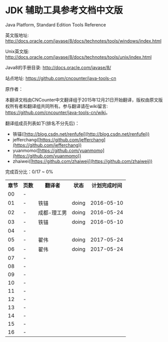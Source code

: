 # JDK 辅助工具参考文档中文版

Java Platform, Standard Edition Tools Reference

英文版地址: <http://docs.oracle.com/javase/8/docs/technotes/tools/windows/index.html>

Unix英文版: <http://docs.oracle.com/javase/8/docs/technotes/tools/unix/index.html>

Java8的手册目录: <http://docs.oracle.com/javase/8/>

站点地址: <https://github.com/cncounter/java-tools-cn>


原作者：


本翻译文档由CNCounter中文翻译组于2015年12月21日开始翻译，版权由原文版权所有者和翻译组共同所有。参与翻译请在wiki留言: <https://github.com/cncounter/java-tools-cn/wiki>。

翻译组成员列表如下(排名不分先后)：

* 铁锚([http://blog.csdn.net/renfufei](http://blog.csdn.net/renfufei))
* jefferchang([https://github.com/jefferchang](https://github.com/jefferchang))
* yuanmomo([https://github.com/yuanmomo](https://github.com/yuanmomo))
* zhaiwei([https://github.com/zhaiweij](https://github.com/zhaiweij))

完成百分比：0/17 ~ 0%

<table>

<tr>
<th>章节</th>
<th>页数</th>
<th>翻译者</th>
<th>状态</th>
<th>计划完成时间</th>
</tr>

<tr>
<td> 00 </td>
<td> - </td>
<td>  </td>
<td>  </td>
<td>  </td>
</tr>

<tr>
<td> 01 </td>
<td> - </td>
<td> 铁锚 </td>
<td> doing </td>
<td> 2016-05-10 </td>
</tr>

<tr>
<td> 02 </td>
<td> - </td>
<td> 成都-理工男 </td>
<td> doing </td>
<td> 2016-05-24 </td>
</tr>

<tr>
<td> 03 </td>
<td> - </td>
<td> 铁锚 </td>
<td> doing </td>
<td> 2016-05-10 </td>
</tr>

<tr>
<td> 04 </td>
<td> - </td>
<td>  </td>
<td>  </td>
<td>  </td>
</tr>

<tr>
<td> 05 </td>
<td> - </td>
<td> 翟伟 </td>
<td> doing </td>
<td> 2017-05-24 </td>
</tr>

<tr>
<td> 06 </td>
<td> - </td>
<td> 翟伟 </td>
<td> doing </td>
<td> 2017-05-24 </td>
</tr>

<tr>
<td> 07 </td>
<td> - </td>
<td>  </td>
<td>  </td>
<td>  </td>
</tr>

<tr>
<td> 08 </td>
<td> - </td>
<td>  </td>
<td>  </td>
<td>  </td>
</tr>

<tr>
<td> 09 </td>
<td> - </td>
<td>  </td>
<td>  </td>
<td>  </td>
</tr>

<tr>
<td> 10 </td>
<td> - </td>
<td>  </td>
<td>  </td>
<td>  </td>
</tr>

<tr>
<td> 11 </td>
<td> - </td>
<td>  </td>
<td>  </td>
<td>  </td>
</tr>

<tr>
<td> 12 </td>
<td> - </td>
<td>  </td>
<td>  </td>
<td>  </td>
</tr>

<tr>
<td> 13 </td>
<td> - </td>
<td>  </td>
<td>  </td>
<td>  </td>
</tr>

<tr>
<td> 14 </td>
<td> - </td>
<td>  </td>
<td>  </td>
<td>  </td>
</tr>

<tr>
<td> 15 </td>
<td> - </td>
<td>  </td>
<td>  </td>
<td>  </td>
</tr>

<tr>
<td> 16 </td>
<td> - </td>
<td>  </td>
<td>  </td>
<td>  </td>
</tr>


</table>
	
